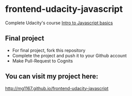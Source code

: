 # frontend-udacity-javascript
Complete Udacity's course [Intro to Javascript basics](https://www.udacity.com/course/ud804)

## Final project
- For final project, fork this repository
- Complete the project and push it to your Github account
- Make Pull-Request to Cognits

## You can visit my project here:
http://mg1167.github.io/frontend-udacity-javascript 
